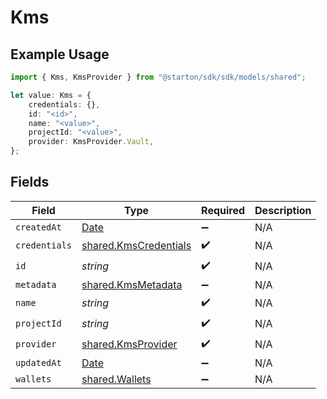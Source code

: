 # Kms

## Example Usage

```typescript
import { Kms, KmsProvider } from "@starton/sdk/sdk/models/shared";

let value: Kms = {
    credentials: {},
    id: "<id>",
    name: "<value>",
    projectId: "<value>",
    provider: KmsProvider.Vault,
};
```

## Fields

| Field                                                                                         | Type                                                                                          | Required                                                                                      | Description                                                                                   |
| --------------------------------------------------------------------------------------------- | --------------------------------------------------------------------------------------------- | --------------------------------------------------------------------------------------------- | --------------------------------------------------------------------------------------------- |
| `createdAt`                                                                                   | [Date](https://developer.mozilla.org/en-US/docs/Web/JavaScript/Reference/Global_Objects/Date) | :heavy_minus_sign:                                                                            | N/A                                                                                           |
| `credentials`                                                                                 | [shared.KmsCredentials](../../../sdk/models/shared/kmscredentials.md)                         | :heavy_check_mark:                                                                            | N/A                                                                                           |
| `id`                                                                                          | *string*                                                                                      | :heavy_check_mark:                                                                            | N/A                                                                                           |
| `metadata`                                                                                    | [shared.KmsMetadata](../../../sdk/models/shared/kmsmetadata.md)                               | :heavy_minus_sign:                                                                            | N/A                                                                                           |
| `name`                                                                                        | *string*                                                                                      | :heavy_check_mark:                                                                            | N/A                                                                                           |
| `projectId`                                                                                   | *string*                                                                                      | :heavy_check_mark:                                                                            | N/A                                                                                           |
| `provider`                                                                                    | [shared.KmsProvider](../../../sdk/models/shared/kmsprovider.md)                               | :heavy_check_mark:                                                                            | N/A                                                                                           |
| `updatedAt`                                                                                   | [Date](https://developer.mozilla.org/en-US/docs/Web/JavaScript/Reference/Global_Objects/Date) | :heavy_minus_sign:                                                                            | N/A                                                                                           |
| `wallets`                                                                                     | [shared.Wallets](../../../sdk/models/shared/wallets.md)                                       | :heavy_minus_sign:                                                                            | N/A                                                                                           |